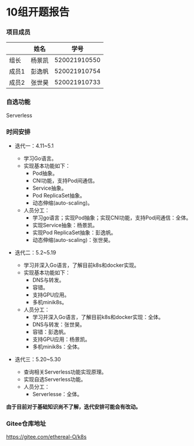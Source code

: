 # 10组开题报告

### 项目成员

|       | 姓名   | 学号         |
| ----- | ------ | ------------ |
| 组长  | 杨景凯 | 520021910550 |
| 成员1 | 彭逸帆 | 520021910754 |
| 成员2 | 张世昊 | 520021910733 |

### 自选功能

Serverless

### 时间安排

- 迭代一：4.11~5.1
    - 学习Go语言。
    - 实现基本功能如下：
        - Pod抽象。
        - CNI功能，⽀持Pod间通信。
        - Service抽象。
        - Pod ReplicaSet抽象。
        - 动态伸缩(auto-scaling)。
    - 人员分工：
        - 学习go语言；实现Pod抽象；实现CNI功能，⽀持Pod间通信：全体。
        - 实现Service抽象：杨景凯。
        - 实现Pod ReplicaSet抽象：彭逸帆。
        - 动态伸缩(auto-scaling)：张世昊。

- 迭代二：5.2~5.19
    - 学习并深入Go语言，了解目前k8s和docker实现。
    - 实现基本功能如下：
        - DNS与转发。
        - 容错。
        - 支持GPU应用。
        - 多机minik8s。
    - 人员分工：
        - 学习并深入Go语言，了解目前k8s和docker实现：全体。
        - DNS与转发：张世昊。
        - 容错：彭逸帆。
        - ⽀持GPU应⽤：杨景凯。
        - 多机minik8s：全体。

- 迭代三：5.20~5.30
    - 查询相关Serverless功能实现原理。
    - 实现自选Serverless功能。
    - 人员分工：
        - Serverlesse：全体。

**由于目前对于基础知识尚不了解，迭代安排可能会有改动。**


### Gitee仓库地址

https://gitee.com/ethereal-O/k8s

 

 

 

 